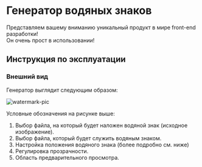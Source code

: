# Генератор водяных знаков
Представляем вашему вниманию уникальный продукт в мире front-end разработки!  
Он очень прост в использовании!  

## Инструкция по эксплуатации

### Внешний вид

Генератор выглядит следующим образом:

![watermark-pic](http://i374.photobucket.com/albums/oo182/Ilia_Soloveychik/watermark_zpsqywqc3rf.png)

Условные обозначения на рисунке выше:  

1. Выбор файла, на который будет наложен водяной знак (исходное изображение).  
2. Выбор файла, который будет служить водяным знаком.  
3. Настройка положения водяного знака (более подробно см. ниже) 
4. Регулировка прозрачности.  
5. Область предварительного просмотра.  

